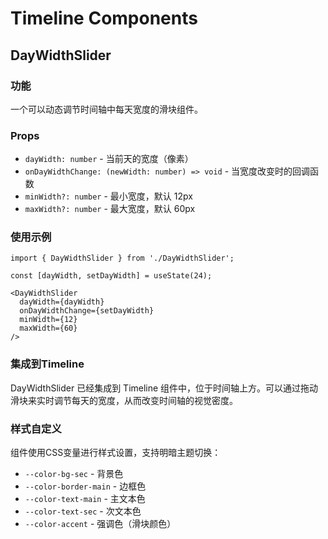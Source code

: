 # Timeline Components

## DayWidthSlider

### 功能
一个可以动态调节时间轴中每天宽度的滑块组件。

### Props
- `dayWidth: number` - 当前天的宽度（像素）
- `onDayWidthChange: (newWidth: number) => void` - 当宽度改变时的回调函数
- `minWidth?: number` - 最小宽度，默认 12px
- `maxWidth?: number` - 最大宽度，默认 60px

### 使用示例
```tsx
import { DayWidthSlider } from './DayWidthSlider';

const [dayWidth, setDayWidth] = useState(24);

<DayWidthSlider 
  dayWidth={dayWidth} 
  onDayWidthChange={setDayWidth}
  minWidth={12}
  maxWidth={60}
/>
```

### 集成到Timeline
DayWidthSlider 已经集成到 Timeline 组件中，位于时间轴上方。可以通过拖动滑块来实时调节每天的宽度，从而改变时间轴的视觉密度。

### 样式自定义
组件使用CSS变量进行样式设置，支持明暗主题切换：
- `--color-bg-sec` - 背景色
- `--color-border-main` - 边框色
- `--color-text-main` - 主文本色
- `--color-text-sec` - 次文本色
- `--color-accent` - 强调色（滑块颜色） 